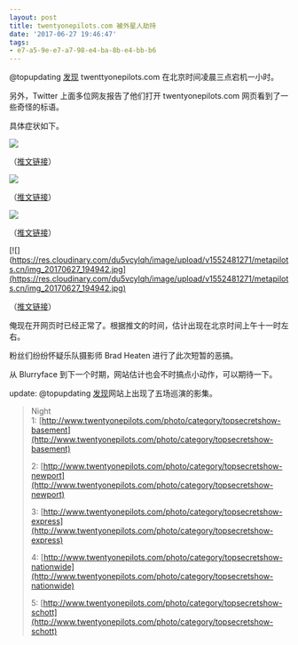 ```yaml
---
layout: post
title: twentyonepilots.com 被外星人劫持
date: '2017-06-27 19:46:47'
tags:
- e7-a5-9e-e7-a7-98-e4-ba-8b-e4-bb-b6
---
```



@topupdating [发现](https://twitter.com/topupdating/status/879406620601720835) twenttyonepilots.com 在北京时间凌晨三点宕机一小时。

另外，Twitter 上面多位网友报告了他们打开 twentyonepilots.com 网页看到了一些奇怪的标语。

具体症状如下。

[![](https://res.cloudinary.com/du5vcylqh/image/upload/v1552481270/metapilots.cn/img_20170627_194623.jpg)](https://res.cloudinary.com/du5vcylqh/image/upload/v1552481270/metapilots.cn/img_20170627_194623.jpg)

（[推文链接](https://twitter.com/19bf008/status/879509065864368129?s=09)）

[![](https://res.cloudinary.com/du5vcylqh/image/upload/v1552481270/metapilots.cn/img_20170627_194802.jpg)](https://res.cloudinary.com/du5vcylqh/image/upload/v1552481270/metapilots.cn/img_20170627_194802.jpg)

（[推文链接](https://twitter.com/toptumblrpost/status/879549441732214785)）

[![](https://res.cloudinary.com/du5vcylqh/image/upload/v1552481271/metapilots.cn/img_20170627_194853.jpg)](https://res.cloudinary.com/du5vcylqh/image/upload/v1552481271/metapilots.cn/img_20170627_194853.jpg)

（[推文链接](https://twitter.com/bIanktapes/status/879530534673711104)）

[![](https://res.cloudinary.com/du5vcylqh/image/upload/v1552481271/metapilots.cn/img_20170627_194942.jpg](https://res.cloudinary.com/du5vcylqh/image/upload/v1552481271/metapilots.cn/img_20170627_194942.jpg)

（[推文链接](https://twitter.com/vsperteen/status/879549104749248512)）

俺现在开网页时已经正常了。根据推文的时间，估计出现在北京时间上午十一时左右。

粉丝们纷纷怀疑乐队摄影师 Brad Heaten 进行了此次短暂的恶搞。

从 Blurryface 到下一个时期，网站估计也会不时搞点小动作，可以期待一下。

update: @topupdating [发现](https://twitter.com/topupdating/status/879432753938386945)网站上出现了五场巡演的影集。

> Night 1: [http://www.twentyonepilots.com/photo/category/topsecretshow-basement](http://www.twentyonepilots.com/photo/category/topsecretshow-basement)
> 
> 2: [http://www.twentyonepilots.com/photo/category/topsecretshow-newport](http://www.twentyonepilots.com/photo/category/topsecretshow-newport)
> 
> 3: [http://www.twentyonepilots.com/photo/category/topsecretshow-express](http://www.twentyonepilots.com/photo/category/topsecretshow-express)
> 
> 4: [http://www.twentyonepilots.com/photo/category/topsecretshow-nationwide](http://www.twentyonepilots.com/photo/category/topsecretshow-nationwide)
> 
> 5: [http://www.twentyonepilots.com/photo/category/topsecretshow-schott](http://www.twentyonepilots.com/photo/category/topsecretshow-schott)


